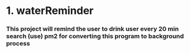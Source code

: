 # 1. waterReminder 
### This project will remind the user to drink user every 20 min search (use) pm2 for converting this program to background process